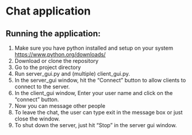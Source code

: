 # Chat application
## Running the application:
1. Make sure you have python installed and setup on your system
    https://www.python.org/downloads/   
2. Download or clone the repository
3.	Go to the project directory
4.	Run server_gui.py and (multiple) client_gui.py.
5.	In the server_gui window, hit the “Connect” button to allow clients to connect to the server.
6.	In the client_gui window, Enter your user name and click on the “connect” button.
7.	Now you can message other people
8.	To leave the chat, the user can type exit in the message box or just close the window.
9.	To shut down the server, just hit “Stop” in the server gui window. 
